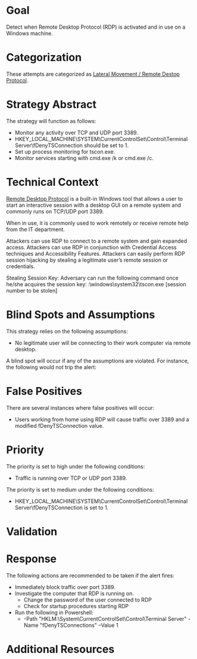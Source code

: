 # Goal
Detect when Remote Desktop Protocol (RDP) is activated and in use on a Windows machine.

# Categorization
These attempts are categorized as [Lateral Movement / Remote Destop Protocol](https://attack.mitre.org/techniques/T1076/).

# Strategy Abstract
The strategy will function as follows:

* Monitor any activity over TCP and UDP port 3389.
* HKEY_LOCAL_MACHINE\SYSTEM\CurrentControlSet\Control\Terminal Server\fDenyTSConnection should be set to 1.
* Set up process monitoring for tscon.exe.
* Monitor services starting with cmd.exe /k or cmd.exe /c.

# Technical Context
[Remote Desktop Protocol](https://docs.microsoft.com/en-us/windows/desktop/termserv/remote-desktop-protocol) is a built-in Windows tool that allows a user to start an interactive session with a desktop GUI on a remote system and commonly runs on TCP/UDP port 3389.

When in use, it is commonly used to work remotely or receive remote help from the IT department. 


Attackers can use RDP to connect to a remote system and gain expanded access. Attackers can use RDP in conjunction with Credential Access techniques and Accessibility Features. Attackers can easily perform RDP session hijacking by stealing a legitimate user’s remote session or credentials.

Stealing Session Key: 
Adversary can run the following command once he/she acquires the session key: :\windows\system32\tscon.exe [session number to be stolen]




# Blind Spots and Assumptions
This strategy relies on the following assumptions:

* No legitimate user will be connecting to their work computer via remote desktop.

A blind spot will occur if any of the assumptions are violated. For instance, the following would not trip the alert:

# False Positives
There are several instances where false positives will occur:

* Users working from home using RDP will cause traffic over 3389 and a modified fDenyTSConnection value.

# Priority
The priority is set to high under the following conditions:

* Traffic is running over TCP or UDP port 3389.

The priority is set to medium under the following conditions:

* HKEY_LOCAL_MACHINE\SYSTEM\CurrentControlSet\Control\Terminal Server\fDenyTSConnection is set to 1.

# Validation


# Response
The following actions are recommended to be taken if the alert fires:

* Immediately block traffic over port 3389.
* Investigate the computer that RDP is running on.
  * Change the password of the user connected to RDP
  * Check for startup procedures starting RDP
* Run the following in Powershell:
  * -Path "HKLM:\System\CurrentControlSet\Control\Terminal Server" -Name "fDenyTSConnections" –Value 1

# Additional Resources
